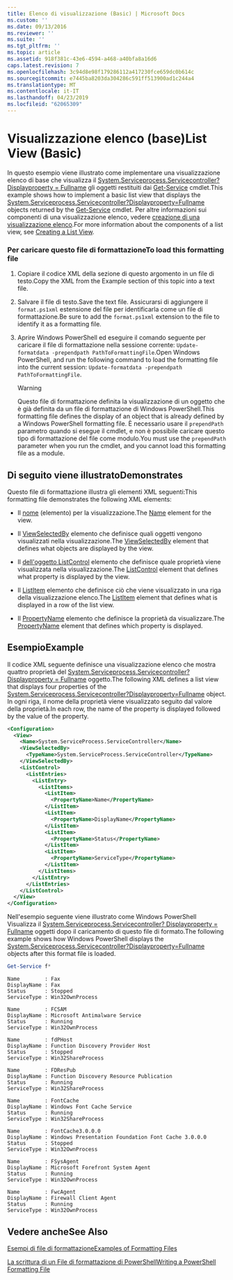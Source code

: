 ```yaml
---
title: Elenco di visualizzazione (Basic) | Microsoft Docs
ms.custom: ''
ms.date: 09/13/2016
ms.reviewer: ''
ms.suite: ''
ms.tgt_pltfrm: ''
ms.topic: article
ms.assetid: 918f381c-43e6-4594-a468-a40bfa8a16d6
caps.latest.revision: 7
ms.openlocfilehash: 3c94d8e98f179286112a417230fce659dc0b614c
ms.sourcegitcommit: e7445ba8203da304286c591ff513900ad1c244a4
ms.translationtype: MT
ms.contentlocale: it-IT
ms.lasthandoff: 04/23/2019
ms.locfileid: "62065309"
---
```

# <a name="list-view-basic"></a><span data-ttu-id="93733-102">Visualizzazione elenco (base)</span><span class="sxs-lookup"><span data-stu-id="93733-102">List View (Basic)</span></span>

<span data-ttu-id="93733-103">In questo esempio viene illustrato come implementare una visualizzazione elenco di base che visualizza il [System.Serviceprocess.Servicecontroller? Displayproperty = Fullname](/dotnet/api/System.ServiceProcess.ServiceController) gli oggetti restituiti dai [Get-Service](/powershell/module/microsoft.powershell.management/get-service) cmdlet.</span><span class="sxs-lookup"><span data-stu-id="93733-103">This example shows how to implement a basic list view that displays the [System.Serviceprocess.Servicecontroller?Displayproperty=Fullname](/dotnet/api/System.ServiceProcess.ServiceController) objects returned by the [Get-Service](/powershell/module/microsoft.powershell.management/get-service) cmdlet.</span></span> <span data-ttu-id="93733-104">Per altre informazioni sui componenti di una visualizzazione elenco, vedere [creazione di una visualizzazione elenco](./creating-a-list-view.md).</span><span class="sxs-lookup"><span data-stu-id="93733-104">For more information about the components of a list view, see [Creating a List View](./creating-a-list-view.md).</span></span>

### <a name="to-load-this-formatting-file"></a><span data-ttu-id="93733-105">Per caricare questo file di formattazione</span><span class="sxs-lookup"><span data-stu-id="93733-105">To load this formatting file</span></span>

1. <span data-ttu-id="93733-106">Copiare il codice XML della sezione di questo argomento in un file di testo.</span><span class="sxs-lookup"><span data-stu-id="93733-106">Copy the XML from the Example section of this topic into a text file.</span></span>

2. <span data-ttu-id="93733-107">Salvare il file di testo.</span><span class="sxs-lookup"><span data-stu-id="93733-107">Save the text file.</span></span> <span data-ttu-id="93733-108">Assicurarsi di aggiungere il `format.ps1xml` estensione del file per identificarla come un file di formattazione.</span><span class="sxs-lookup"><span data-stu-id="93733-108">Be sure to add the `format.ps1xml` extension to the file to identify it as a formatting file.</span></span>

3. <span data-ttu-id="93733-109">Aprire Windows PowerShell ed eseguire il comando seguente per caricare il file di formattazione nella sessione corrente: `Update-formatdata -prependpath PathToFormattingFile`.</span><span class="sxs-lookup"><span data-stu-id="93733-109">Open Windows PowerShell, and run the following command to load the formatting file into the current session: `Update-formatdata -prependpath PathToFormattingFile`.</span></span>

   > [!WARNING]
   > <span data-ttu-id="93733-110">Questo file di formattazione definita la visualizzazione di un oggetto che è già definita da un file di formattazione di Windows PowerShell.</span><span class="sxs-lookup"><span data-stu-id="93733-110">This formatting file defines the display of an object that is already defined by a Windows PowerShell formatting file.</span></span> <span data-ttu-id="93733-111">È necessario usare il `prependPath` parametro quando si esegue il cmdlet, e non è possibile caricare questo tipo di formattazione del file come modulo.</span><span class="sxs-lookup"><span data-stu-id="93733-111">You must use the `prependPath` parameter when you run the cmdlet, and you cannot load this formatting file as a module.</span></span>

## <a name="demonstrates"></a><span data-ttu-id="93733-112">Di seguito viene illustrato</span><span class="sxs-lookup"><span data-stu-id="93733-112">Demonstrates</span></span>

<span data-ttu-id="93733-113">Questo file di formattazione illustra gli elementi XML seguenti:</span><span class="sxs-lookup"><span data-stu-id="93733-113">This formatting file demonstrates the following XML elements:</span></span>

- <span data-ttu-id="93733-114">Il [nome](./name-element-for-view-format.md) (elemento) per la visualizzazione.</span><span class="sxs-lookup"><span data-stu-id="93733-114">The [Name](./name-element-for-view-format.md) element for the view.</span></span>

- <span data-ttu-id="93733-115">Il [ViewSelectedBy](./viewselectedby-element-format.md) elemento che definisce quali oggetti vengono visualizzati nella visualizzazione.</span><span class="sxs-lookup"><span data-stu-id="93733-115">The [ViewSelectedBy](./viewselectedby-element-format.md) element that defines what objects are displayed by the view.</span></span>

- <span data-ttu-id="93733-116">Il [dell'oggetto ListControl](./listcontrol-element-format.md) elemento che definisce quale proprietà viene visualizzata nella visualizzazione.</span><span class="sxs-lookup"><span data-stu-id="93733-116">The [ListControl](./listcontrol-element-format.md) element that defines what property is displayed by the view.</span></span>

- <span data-ttu-id="93733-117">Il [ListItem](./listitem-element-for-listitems-for-listcontrol-format.md) elemento che definisce ciò che viene visualizzato in una riga della visualizzazione elenco.</span><span class="sxs-lookup"><span data-stu-id="93733-117">The [ListItem](./listitem-element-for-listitems-for-listcontrol-format.md) element that defines what is displayed in a row of the list view.</span></span>

- <span data-ttu-id="93733-118">Il [PropertyName](./propertyname-element-for-listitem-for-listcontrol-format.md) elemento che definisce la proprietà da visualizzare.</span><span class="sxs-lookup"><span data-stu-id="93733-118">The [PropertyName](./propertyname-element-for-listitem-for-listcontrol-format.md) element that defines which property is displayed.</span></span>

## <a name="example"></a><span data-ttu-id="93733-119">Esempio</span><span class="sxs-lookup"><span data-stu-id="93733-119">Example</span></span>

<span data-ttu-id="93733-120">Il codice XML seguente definisce una visualizzazione elenco che mostra quattro proprietà del [System.Serviceprocess.Servicecontroller? Displayproperty = Fullname](/dotnet/api/System.ServiceProcess.ServiceController) oggetto.</span><span class="sxs-lookup"><span data-stu-id="93733-120">The following XML defines a list view that displays four properties of the [System.Serviceprocess.Servicecontroller?Displayproperty=Fullname](/dotnet/api/System.ServiceProcess.ServiceController) object.</span></span> <span data-ttu-id="93733-121">In ogni riga, il nome della proprietà viene visualizzato seguito dal valore della proprietà.</span><span class="sxs-lookup"><span data-stu-id="93733-121">In each row, the name of the property is displayed followed by the value of the property.</span></span>

```xml
<Configuration>
  <View>
    <Name>System.ServiceProcess.ServiceController</Name>
    <ViewSelectedBy>
      <TypeName>System.ServiceProcess.ServiceController</TypeName>
    </ViewSelectedBy>
    <ListControl>
      <ListEntries>
        <ListEntry>
          <ListItems>
            <ListItem>
              <PropertyName>Name</PropertyName>
            </ListItem>
            <ListItem>
              <PropertyName>DisplayName</PropertyName>
            </ListItem>
            <ListItem>
              <PropertyName>Status</PropertyName>
            </ListItem>
            <ListItem>
              <PropertyName>ServiceType</PropertyName>
            </ListItem>
          </ListItems>
        </ListEntry>
      </ListEntries>
    </ListControl>
  </View>
</Configuration>
```

<span data-ttu-id="93733-122">Nell'esempio seguente viene illustrato come Windows PowerShell Visualizza il [System.Serviceprocess.Servicecontroller? Displayproperty = Fullname](/dotnet/api/System.ServiceProcess.ServiceController) oggetti dopo il caricamento di questo file di formato.</span><span class="sxs-lookup"><span data-stu-id="93733-122">The following example shows how Windows PowerShell displays the [System.Serviceprocess.Servicecontroller?Displayproperty=Fullname](/dotnet/api/System.ServiceProcess.ServiceController) objects after this format file is loaded.</span></span>

```powershell
Get-Service f*
```

```output
Name        : Fax
DisplayName : Fax
Status      : Stopped
ServiceType : Win32OwnProcess

Name        : FCSAM
DisplayName : Microsoft Antimalware Service
Status      : Running
ServiceType : Win32OwnProcess

Name        : fdPHost
DisplayName : Function Discovery Provider Host
Status      : Stopped
ServiceType : Win32ShareProcess

Name        : FDResPub
DisplayName : Function Discovery Resource Publication
Status      : Running
ServiceType : Win32ShareProcess

Name        : FontCache
DisplayName : Windows Font Cache Service
Status      : Running
ServiceType : Win32ShareProcess

Name        : FontCache3.0.0.0
DisplayName : Windows Presentation Foundation Font Cache 3.0.0.0
Status      : Stopped
ServiceType : Win32OwnProcess

Name        : FSysAgent
DisplayName : Microsoft Forefront System Agent
Status      : Running
ServiceType : Win32OwnProcess

Name        : FwcAgent
DisplayName : Firewall Client Agent
Status      : Running
ServiceType : Win32OwnProcess
```

## <a name="see-also"></a><span data-ttu-id="93733-123">Vedere anche</span><span class="sxs-lookup"><span data-stu-id="93733-123">See Also</span></span>

[<span data-ttu-id="93733-124">Esempi di file di formattazione</span><span class="sxs-lookup"><span data-stu-id="93733-124">Examples of Formatting Files</span></span>](./examples-of-formatting-files.md)

[<span data-ttu-id="93733-125">La scrittura di un File di formattazione di PowerShell</span><span class="sxs-lookup"><span data-stu-id="93733-125">Writing a PowerShell Formatting File</span></span>](./writing-a-powershell-formatting-file.md)
